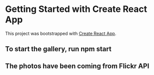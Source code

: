 # Getting Started with Create React App

This project was bootstrapped with [Create React App](https://github.com/facebook/create-react-app).

## To start the gallery, run npm start

## The photos have been coming from Flickr API
